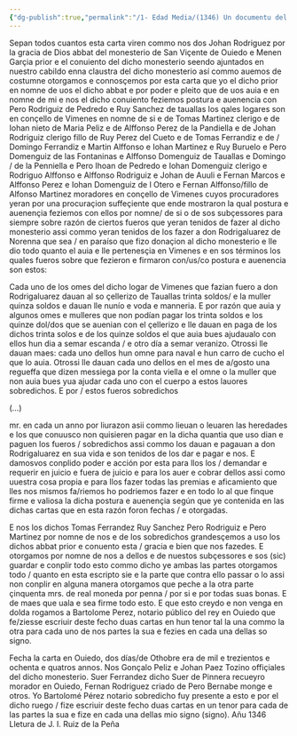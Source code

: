 ```yaml
---
{"dg-publish":true,"permalink":"/1- Edad Media/(1346) Un documentu del s. XIV/","tags":["#Siglo_14","central","a1346","escrito","medieval","documento"]}
---
```



Sepan todos cuantos esta carta viren commo nos dos Johan Rodriguez por la gracia de Dios abbat del monesterio de San Viçente de Ouiedo e Menen Garçia prior e el conuiento del dicho monesterio seendo ajuntados en nuestro cabildo enna claustra del dicho monesterio así commo auemos de costumne otorgamos e connosçemos por esta carta que yo el dicho prior en nomne de uos el dicho abbat e por poder e pleito que de uos auia e en nomne de mi e nos el dicho conuiento feziemos postura e auenencia con Pero Rodriguiz de Pedredo e Ruy Sanchez de tauallas los qales logares son en conçello de Vimenes en nomne de si e de Tomas Martinez clerigo e de Iohan nieto de Maria Peliz e de Alffonso Perez de la Pandiella e de Johan Rodriguiz clerigo fillo de Ruy Perez del Cueto e de Tomas Ferrandiz e de / Domingo Ferrandiz e Martin Alffonso e Iohan Martinez e Ruy Buruelo e Pero Domenguiz de las Fontaninas e Alffonso Domenguiz de Tauallas e Domingo / de la Penniella e Pero Ihoan de Pedredo e Iohan Domenguiz clerigo e Rodriguo Alffonso e Alffonso Rodriguiz e Johan de Auuli e Fernan Marcos e Alffonso Perez e Iohan Domenguiz de l Otero e Fernan Alffonso/fillo de Alfonso Martinez moradores en conçello de Vimenes cuyos procuradores yeran por una procuraçion suffeçiente que ende mostraron la qual postura e auenençia feziemos con ellos por nomne/ de si o de sos subçessores para siempre sobre razón de ciertos fueros que yeran tenidos de fazer al dicho monesterio assi commo yeran tenidos de los fazer a don Rodrigaluarez de Norenna que sea / en paraíso que fizo donaçion al dicho monesterio e lle dio todo quanto el auia e lle pertenesçia en Vimenes e en sos términos los quales fueros sobre que fezieron e firmaron con/us/co postura e auenencia son estos:

Cada uno de los omes del dicho logar de Vimenes que fazian fuero a don Rodrigaluarez dauan al so çellerizo de Tauallas trinta soldos/ e la muller quinza soldos e dauan lle nunío e voda e manneria. E por razón que auia y algunos omes e mulleres que non podían pagar los trinta soldos e los quinze dol/dos que se auenian con el çellerizo e lle dauan en paga de los dichos trinta solos e de los quinze soldos el que auia bues ajudaualo con ellos hun dia a semar escanda / e otro día a semar veranizo. Otrossi lle dauan maes: cada uno dellos hun omne para naval e hun carro de cucho el que lo auia. Otrossi lle dauan cada uno dellos en el mes de a/gosto una regueffa que dizen messiega por la conta viella e el omne o la muller que non auia bues yua ajudar cada uno con el cuerpo a estos lauores sobredichos. E por / estos fueros sobredichos

(…)

mr. en cada un anno por liurazon asii commo lieuan o leuaren las heredades e los que conuusco non quisieren pagar en la dicha quantia que uso dian e paguen los fueros / sobredichos assi commo los dauan e pagauan a don Rodrigaluarez en sua vida e son tenidos de los dar e pagar e nos. E damosvos conplido poder e acción por esta para llos los / demandar e requerir en juicio e fuera de juicio e para los auer e cobrar dellos assi como uuestra cosa propia e para llos fazer todas las premias e aficamiento que lles nos mismos fa/riemos ho podriemos fazer e en todo lo al que finque firme e valiosa la dicha postura e auenençia según que ye contenida en las dichas cartas que en esta razón foron fechas / e otorgadas.

E nos los dichos Tomas Ferrandez Ruy Sanchez Pero Rodriguiz e Pero Martinez por nomne de nos e de los sobredichos grandesçemos a uso los dichos abbat prior e conuento esta / gracia e bien que nos fazedes. E otorgamos por nomne de nos a dellos e de nuestos subçessores e sos (sic) guardar e conplir todo esto commo dicho ye ambas las partes otorgamos todo / quanto en esta escripto sie e la parte que contra ello passar o lo assi non conplir en alguna manera otorgamos que peche a la otra parte çinquenta mrs. de real moneda por penna / por si e por todas suas bonas. E de maes que uala e sea firme todo esto. E que esto creydo e non venga en dolda rogamos a Bartolome Perez, notario público del rey en Ouiedo que fe/ziesse escriuir deste fecho duas cartas en hun tenor tal la una commo la otra para cada uno de nos partes la sua e fezies en cada una dellas so signo.

Fecha la carta en Ouiedo, dos días/de Othobre era de mil e trezientos e ochenta e quatros annos. Nos Gonçalo Peliz e Johan Paez Tozino offiçiales del dicho monesterio. Suer Ferrandez dicho Suer de Pinnera recueyro morador en Ouiedo, Fernan Rodriguez criado de Pero Bernabe monge e otros. Yo Bartolomé Pérez notario sobredicho fuy presente a esto e por el dicho ruego / fize escriuir deste fecho duas cartas en un tenor para cada de las partes la sua e fize en cada una dellas mio signo (signo).
								Añu 1346
							Lletura de J. I. Ruiz de la Peña